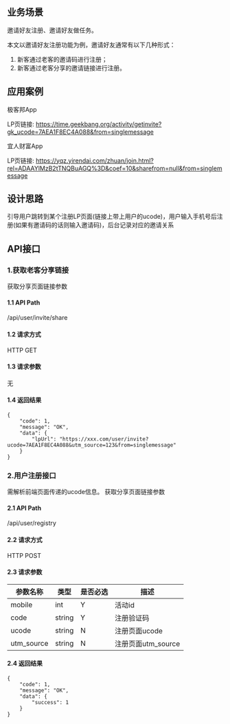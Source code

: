## 业务场景
邀请好友注册、邀请好友做任务。

本文以邀请好友注册功能为例，邀请好友通常有以下几种形式：
1. 新客通过老客的邀请码进行注册；
2. 新客通过老客分享的邀请链接进行注册。

## 应用案例
极客邦App

LP页链接: https://time.geekbang.org/activity/getinvite?gk_ucode=7AEA1F8EC4A088&from=singlemessage

宜人财富App

LP页链接: https://yqz.yirendai.com/zhuan/join.html?rel=ADAAYlMzB2tTNQBuAGQ%3D&coef=10&sharefrom=null&from=singlemessage


## 设计思路
引导用户跳转到某个注册LP页面(链接上带上用户的ucode)，用户输入手机号后注册(如果有邀请码的话则输入邀请码)，后台记录对应的邀请关系

## API接口
### 1.获取老客分享链接
获取分享页面链接参数
#### 1.1 API Path
/api/user/invite/share

#### 1.2 请求方式
HTTP GET

#### 1.3 请求参数
无

#### 1.4 返回结果
```
{
    "code": 1, 
    "message": "OK", 
    "data": {
        "lpUrl": "https://xxx.com/user/invite?ucode=7AEA1F8EC4A088&utm_source=123&from=singlemessage"
    }
}
```

### 2.用户注册接口
需解析前端页面传递的ucode信息。
获取分享页面链接参数
#### 2.1 API Path
/api/user/registry

#### 2.2 请求方式
HTTP POST

#### 2.3 请求参数
| 参数名称 | 类型 | 是否必选 | 描述 |
| --- | --- | --- |--- |
| mobile | int | Y | 活动id |
| code | string | Y | 注册验证码 |
| ucode | string | N | 注册页面ucode |
| utm_source | string | N | 注册页面utm_source |

#### 2.4 返回结果
```
{
    "code": 1, 
    "message": "OK", 
    "data": {
        "success": 1
    }
}
```
